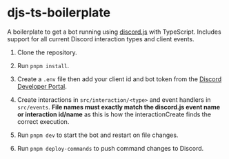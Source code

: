 # djs-ts-boilerplate

A boilerplate to get a bot running using [discord.js](https://discord.js.org/#/) with TypeScript. Includes support for all current Discord interaction types and client events.

1. Clone the repository.

2. Run `pnpm install`.

3. Create a `.env` file then add your client id and bot token from the [Discord Developer Portal](https://discord.com/developers/applications).

4. Create interactions in `src/interaction/<type>` and event handlers in `src/events`. **File names must exactly match the discord.js event name or interaction id/name** as this is how the interactionCreate finds the correct execution.

5. Run `pnpm dev` to start the bot and restart on file changes.

6. Run `pnpm deploy-commands` to push command changes to Discord.
